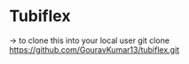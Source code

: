 # Tubiflex 
 -> to clone this into your local user git clone https://github.com/GouravKumar13/tubiflex.git
